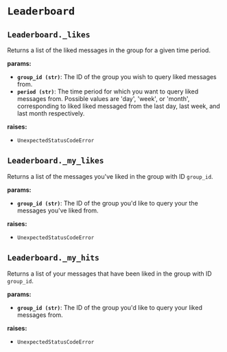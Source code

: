 # `Leaderboard`
## `Leaderboard._likes`
Returns a list of the liked messages in the group for a given time period.
    
**params:**
- **`group_id (str)`**: The ID of the group you wish to query liked messages from.
- **`period (str)`**: The time period for which you want to query liked messages from. Possible values are 'day', 'week', or 'month', corresponding to liked liked messaged from the last day, last week, and last month respectively.

**raises:**
- `UnexpectedStatusCodeError`


## `Leaderboard._my_likes`
Returns a list of the messages you've liked in the group with ID `group_id`.
    
**params:**
- **`group_id (str)`**: The ID of the group you'd like to query your the messages you've liked from.

**raises:**
- `UnexpectedStatusCodeError`


## `Leaderboard._my_hits`
Returns a list of your messages that have been liked in the group with ID
`group_id`.

**params:**
- **`group_id (str)`**: The ID of the group you'd like to query your liked
messages from.

**raises:**
- `UnexpectedStatusCodeError`
